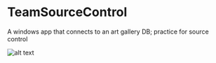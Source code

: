 # TeamSourceControl
A windows app that connects to an art gallery DB; practice for source control

![alt text](http://drive.google.com/uc?export=view&id=1LDNJNkn1fEvw3xsiZUGBdGdCn4CBRxxy)
